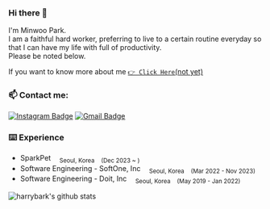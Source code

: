 
### Hi there 👋
I'm Minwoo Park. <br>
I am a faithful hard worker, preferring to live to a certain routine everyday so that I can have my life with full of productivity. <br>
Please be noted below.
<!-- ### 🔭 Blog: -->
If you want to know more about me <a href="#" rel="nofollow">`👉 Click Here`(not yet)</a>
<br />

### 📫 Contact me:
[![Instagram Badge](https://img.shields.io/badge/-Instagram-dd2a7b?style=flat-square&logo=instagram&logoColor=white&link=https://www.instagram.com/imightlookgood/)](https://www.instagram.com/imightlookgood/)
[![Gmail Badge](https://img.shields.io/badge/Gmail-d14836?style=flat-square&logo=Gmail&logoColor=white&link=mailto:devharrypmw@gmail.com)](mailto:devharrypmw@gmail.com) 

### ⌨️ Experience
- SparkPet <sub>&nbsp;&nbsp;&nbsp; Seoul, Korea&nbsp;&nbsp;&nbsp;   (Dec 2023 ~ )</sub></br>
- Software Engineering - SoftOne, Inc   <sub>&nbsp;&nbsp;&nbsp; Seoul, Korea&nbsp;&nbsp;&nbsp;   (Mar 2022 - Nov 2023)</sub></br>
- Software Engineering - Doit, Inc   <sub>&nbsp;&nbsp;&nbsp; Seoul, Korea&nbsp;&nbsp;&nbsp;   (May 2019 - Jan 2022)</sub></br>


<!--
<p>
<a href="https://github.com/harrybark">
  <img src="https://img.shields.io/badge/harrybark-20232A?style=flat-square&logo=GitHub&logoColor=FFFFFE" />
<a/>
  <a href="mailto:devharrypmw@gmail.com">
  <img src="https://img.shields.io/badge/devharrypmw@gmail.com-20232A?style=flat-square&logo=Gmail&logoColor=EA4335" />
<a/>
<a href="https://velog.io/@devharrypmw">
  <img src="https://img.shields.io/badge/blog-20232A?style=flat-square&logo=GitBook&logoColor=F05032" />
<a/>    
</p>
-->
  
![harrybark's github stats](https://github-readme-stats.vercel.app/api?username=harrybark&show_icons=true)

<!--
### 💻 Tech stack:

  <a href="https://developer.mozilla.org/en-US/docs/Web/HTML">
    <img src="https://img.shields.io/badge/html5-E34F26?style=flat-square&logo=html5&logoColor=white">
  <a/>
  <a href="https://developer.mozilla.org/en-US/docs/Web/CSS">
    <img src="https://img.shields.io/badge/css-1572B6?style=flat-square&logo=css3&logoColor=white">
  <a/>
  <a href="https://git-scm.com">
    <img src="https://img.shields.io/badge/git-F05032?style=flat-square&logo=git&logoColor=white">
  <a/>
<br>
<a href="#">   
  <img src="https://img.shields.io/badge/oracle-F80000?style=flat-square&logo=oracle&logoColor=white"> 
</a>
<a href="#">      
  <img src="https://img.shields.io/badge/mysql-4479A1?style=flat-square&logo=mysql&logoColor=white">
</a>
<a href="#">      
  <img src="https://img.shields.io/badge/mariaDB-003545?style=flat-square&logo=mariaDB&logoColor=white">
</a>
<br>
<a href="#">     
  <img src="https://img.shields.io/badge/java-007396?style=flat-square&logo=java&logoColor=white"> 
</a>
<a href="#">      
  <img src="https://img.shields.io/badge/javascript-F7DF1E?style=flat-square&logo=javascript&logoColor=black"> 
 </a>
<a href="#">     
  <img src="https://img.shields.io/badge/jquery-0769AD?style=flat-square&logo=jquery&logoColor=white">
 </a>
<br>   
<a href="#">    
      <img src="https://img.shields.io/badge/spring-6DB33F?style=flat-square&logo=spring&logoColor=white">
 </a>
<a href="#">     
      <img src="https://img.shields.io/badge/springboot-6DB33F?style=flat-square&logo=springboot&logoColor=white">
 </a>
<a href="#">     
      <img src="https://img.shields.io/badge/gradle-02303A?style=flat-square&logo=gradle&logoColor=white">
 </a>
<br>   
-->
<!--
**harrybark/harrybark** is a ✨ _special_ ✨ repository because its `README.md` (this file) appears on your GitHub profile.

Here are some ideas to get you started:

- 🔭 I’m currently working on ...
- 🌱 I’m currently learning ...
- 👯 I’m looking to collaborate on ...
- 🤔 I’m looking for help with ...
- 💬 Ask me about ...
- 📫 How to reach me: ...
- 😄 Pronouns: ...
- ⚡ Fun fact: ...
-->
